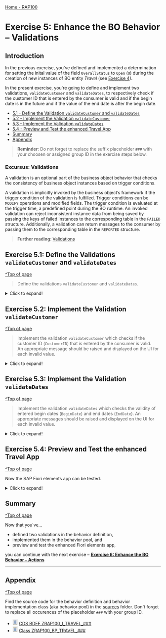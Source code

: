 [Home - RAP100](../../#exercises)

# Exercise 5: Enhance the BO Behavior – Validations 

## Introduction 

In the previous exercise, you've defined and implemented a determination for setting the inital value of the field `OverallStatus` to `Open` (`O`) during the creation of new instances of BO entity _Travel_ (see [Exercise 4](../ex4/readme.md)).

In the present exercise, you're going to define and implement two validations, `validateCustomer` and `validateDates`, to respectively check if the customer ID that is entered by the consumer is valid and if the begin date is in the future and if the value of the end date is after the begin date.

- [5.1 - Define the Validation `validateCustomer` and `validateDates`](#exercise-51-define-the-validations-validatecustomer-and-validatedates)
- [5.2 - Implement the Validation `validateCustomer`](#exercise-52-implement-the-validation-validatecustomer)
- [5.3 - Implement the Validation `validateDates`](#exercise-53-implement-the-validation-validatedates)
- [5.4 - Preview and Test the enhanced Travel App](#exercise-54-preview-and-test-the-enhanced-travel-app)
- [Summary](#summary)  
- [Appendix](#appendix)

> **Reminder**: Do not forget to replace the suffix placeholder **`###`** with your choosen or assigned group ID in the exercise steps below. 

### Excursus: Validations

A validation is an optional part of the business object behavior that checks the consistency of business object instances based on trigger conditions. 

A validation is implicitly invoked by the business object’s framework if the trigger condition of the validation is fulfilled. Trigger conditions can be `MODIFY` operations and modified fields. The trigger condition is evaluated at the trigger time, a predefined point during the BO runtime. An invoked validation can reject inconsistent instance data from being saved by passing the keys of failed instances to the corresponding table in the `FAILED` structure. Additionally, a validation can return messages to the consumer by passing them to the corresponding table in the `REPORTED` structure.

> **Further reading**: [Validations](https://help.sap.com/viewer/923180ddb98240829d935862025004d6/Cloud/en-US/171e26c36cca42699976887b4c8a83bf.html)

## Exercise 5.1: Define the Validations `validateCustomer` and `validateDates`
[^Top of page](#)

> Define the validations `validateCustomer` and `validateDates`.  

 <details>
  <summary>Click to expand!</summary>
  
1. Open your behavior definition ![behaviordefinition](images/adt_bdef.png) **`ZRAP100_I_TRAVEL_###`** to define the validations **`validateCustomer`** and **`validateDates`**.
     
   For that, add the following code snippet after the determination as shown on the screenshot below.
   
   ```ABAP
   validation validateCustomer on save { create; field CustomerID; }
   validation validateDates on save { create; field BeginDate, EndDate; }
   ```         

   In order to have draft instances being checked and determinations being executed before they become active, they have to be specified for the **`draft determine action prepare`** in the behavior definition.
  
   Replace the code line **`draft determine action Prepare;`** with the following code snippet as shown on the screenshot below

   ```ABAP
   draft determine action Prepare
   {
   validation validateCustomer;
   validation validateDates;    }
   ```    
     
   Your source code should look like this: 
   
   ![validation](images/v0.png)           
     
     
   **Short explanation**:    
   - Validations are always invoked during the save and specified with the keyword `validateCustomer on save`.    
   - `validateCustomer` is a validation with trigger operation `create` and trigger field `CustomerID`.    
   - `validateDates` is a validation with trigger operation `create` and trigger fields `BeginDate` and `EndDate`.            
    
2. Save ![save icon](images/adt_save.png) and activate ![activate icon](images/adt_activate.png) the changes.
      
3. Add the appropriate **`FOR VALIDATE ON SAVE`** methods to the local handler class of the behavior pool of the _Travel_ BO entity via quick fix.  
   
   For that, set the cursor on one of the validation names and press **Ctrl+1** to open the **Quick Assist** view and select the entry _**`Add all 2 missing methods of entity zrap100_i_travel_### ...`**_.
   
   As a result, the **`FOR VALIDATE ON SAVE`** methods **`validateCustomer`** and **`validateDates`** will be added to the local handler class `lcl_handler` of the behavior pool of the _Travel_ BO entity ![class icon](images/adt_class.png)`ZRAP100_BP_TRAVEL_###`.       
   
   ![Travel BO Behavior Pool](images/v2.png)  
      
</details>
  
## Exercise 5.2: Implement the Validation `validateCustomer` 
[^Top of page](#)

> Implement the validation `validateCustomer` which checks if the customer ID (`CustomerID`) that is entered by the consumer is valid.   
> An appropriate message should be raised and displayed on the UI for each invalid value.

 <details>
  <summary>Click to expand!</summary>

1. First, check the interface of the new methods in the declaration part of the local handler class `lcl_handler` of the behavior pool of the _Travel_ BO entity ![class icon](images/adt_class.png)**`ZRAP100_BP_TRAVEL_###`**. 

   For that, set the cursor on the method name, **`validateCustomer`**, press **F2** to open the **ABAP Element Info** view, and examine the full method interface. 
   
   ![Travel BO Behavior Pool](images/v3.png)  
   
   **Short explanation**:  
   - The addition **`FOR VALIDATE ON SAVE`** indicates that the method provides the implementation of a validation executed on save. Validations are always executed on save.   
   -  Method signature for the validation method:
     - `IMPORTING`parameter **`keys`** - an internal table containing the keys of the instances on which the validation should be performed.
     - Implicit `CHANGING` parameters (aka _implicit response parameters_):  
       - **`failed`**   - table with information for identifying the data set where an error occurred
       - **`reported`** - table with data for instance-specific messages
      
   You can go ahead and implement the validation method.

2. Now implement the method **`validateCustomer`** in the implementation part of the class.
   
    The logic consists of the following main steps:   
    1. Read the travel instance(s) of the transferred keys (**`keys`**) using the EML statement **`READ ENTITIES`**. Only the field `CustomerID` is read in the present scenario.
    2. Read all the transfered (distinct, non-initial) customer IDs and check if they exist.  
    3. Prepare/raise messages for all transferred _travel_ instances with initial and non-existing customer ID (**`CustomerID`**)  
       and set the changing parameter **`reported`**   

   Replace the current method implementation of **`validateCustomer`** with following code snippet and replace all occurrences of the placeholder **`###`** with your group ID. 
   
   You can use the **F1 Help** to get detailed information on the different ABAP and EML statements.  
   
      ```ABAP
      **********************************************************************
      * Validation: Check the validity of the entered customer data
      **********************************************************************
      METHOD validateCustomer.
        " Read relevant travel instance data
        READ ENTITIES OF ZRAP100_i_Travel_### IN LOCAL MODE
        ENTITY Travel
         FIELDS ( CustomerID )
         WITH CORRESPONDING #( keys )
        RESULT DATA(lt_travel).

        DATA lt_customer TYPE SORTED TABLE OF /dmo/customer WITH UNIQUE KEY customer_id.

        " Optimization of DB select: extract distinct non-initial customer IDs
        lt_customer = CORRESPONDING #( lt_travel DISCARDING DUPLICATES MAPPING customer_id = customerID EXCEPT * ).
        DELETE lt_customer WHERE customer_id IS INITIAL.
        IF lt_customer IS NOT INITIAL.

          " Check if customer ID exists
          SELECT FROM /dmo/customer FIELDS customer_id
            FOR ALL ENTRIES IN @lt_customer
            WHERE customer_id = @lt_customer-customer_id
            INTO TABLE @DATA(lt_customer_db).
        ENDIF.
        " Raise msg for non existing and initial customer id
        LOOP AT lt_travel INTO DATA(ls_travel).
          IF ls_travel-CustomerID IS INITIAL
             OR NOT line_exists( lt_customer_db[ customer_id = ls_travel-CustomerID ] ).

            APPEND VALUE #(  TravelID = ls_travel-TravelID ) TO failed-travel.
            APPEND VALUE #(  TravelID = ls_travel-TravelID
                             %msg = new_message( id        = '/DMO/CM_FLIGHT_LEGAC'
                                                 number    = '002'
                                                 v1        = ls_travel-CustomerID
                                                 severity  = if_abap_behv_message=>severity-error )
                             %element-CustomerID = if_abap_behv=>mk-on )
              TO reported-travel.
          ENDIF.
        ENDLOOP.
      ENDMETHOD.   
      ```   
  
3. Save ![save icon](images/adt_save.png) and activate ![activate icon](images/adt_activate.png) the changes.

</details>

## Exercise 5.3: Implement the Validation `validateDates` 
[^Top of page](#)

> Implement the validation `validateDates` which checks the validity of entered begin dates (`BeginDate`) and end dates (`EndDate`). 
> An appropriate messages should be raised and displayed on the UI for each invalid value.

 <details>
  <summary>Click to expand!</summary>

1. In your implementation class ![class](images/adt_class.png) **`ZRAP100_BP_TRAVEL_###`**, replace the current method implementation of **`validateDates`** with following code snippet and replace all occurrences of the placeholder **`###`** with your group ID.

   The main implementation steps are similar to the one of method **`validateCustomer`**. The only main difference is the validation logic. 
   
   This validation checks if the entered begin date (`BeginDate`) is in the future and if the value of the entered end date (`EndDate`) is after the begin date (`BeginDate`).       
   ```ABAP
   **********************************************************************
   * Validation: Check the validity of begin and end dates
   **********************************************************************
     METHOD validateDates.
       READ ENTITIES OF ZRAP100_i_Travel_### IN LOCAL MODE
         ENTITY travel
           FIELDS ( BeginDate EndDate )
           WITH CORRESPONDING #( keys )
         RESULT DATA(lt_travel_result).

       LOOP AT lt_travel_result INTO DATA(ls_travel_result).

         IF ls_travel_result-EndDate < ls_travel_result-BeginDate.  "if end_date is before begin_date

           APPEND VALUE #( %key        = ls_travel_result-%key
                           travelID    = ls_travel_result-TravelID ) TO failed-travel.

           APPEND VALUE #( %key = ls_travel_result-%key
                           %msg     = new_message( id       = /dmo/cx_flight_legacy=>end_date_before_begin_date-msgid
                                                   number   = /dmo/cx_flight_legacy=>end_date_before_begin_date-msgno
                                                   v1       = ls_travel_result-BeginDate
                                                   v2       = ls_travel_result-EndDate
                                                   v3       = ls_travel_result-TravelID
                                                   severity = if_abap_behv_message=>severity-error )
                           %element-BeginDate = if_abap_behv=>mk-on
                           %element-EndDate   = if_abap_behv=>mk-on ) TO reported-travel.

         ELSEIF ls_travel_result-BeginDate < cl_abap_context_info=>get_system_date( ).  "begin_date must be in the future

           APPEND VALUE #( %key       = ls_travel_result-%key
                           travelID   = ls_travel_result-TravelID ) TO failed-travel.

           APPEND VALUE #( %key = ls_travel_result-%key
                           %msg = new_message( id       = /dmo/cx_flight_legacy=>begin_date_before_system_date-msgid
                                               number   = /dmo/cx_flight_legacy=>begin_date_before_system_date-msgno
                                               severity = if_abap_behv_message=>severity-error )
                           %element-BeginDate = if_abap_behv=>mk-on
                           %element-EndDate   = if_abap_behv=>mk-on ) TO reported-travel.
         ENDIF.
       ENDLOOP.
     ENDMETHOD.
   ```  

2. Save ![save icon](images/adt_save.png) and activate ![activate icon](images/adt_activate.png) the changes.

</details>

## Exercise 5.4: Preview and Test the enhanced Travel App
[^Top of page](#)

Now the SAP Fiori elements app can be tested. 

 <details>
  <summary>Click to expand!</summary>

You can either refresh your application in the browser using **F5** if the browser is still open - or go to your service binding **`ZRAP100_UI_TRAVEL_O4_###`** and start the Fiori elements App preview for the **`Travel`** entity set.

1. Click **Create** to create a new entry.

2. Select an `Sunshine Travel (70001)` as Agency ID,  **12345** as Customer ID, Mar 16, 2022 as starting date and Mar 14, 2022 as end date and click **Create**.

     ![package](images/preview3.png)
     
3. You should get following message displayed.

    ![package](images/preview4.png)
    
</details>

## Summary 
[^Top of page](#)

Now that you've... 
- defined two validations in the behavior definition, 
- implemented them in the behavior pool, and
- preview and test the enhanced Fiori elements app,

you can continue with the next exercise – **[Exercise 6: Enhance the BO Behavior – Actions](../ex6/readme.md)**

---

## Appendix
[^Top of page](#)

Find the source code for the behavior definition and behavior implementation class (aka behavior pool) in the [sources](sources) folder. Don't forget to replace all occurences of the placeholder `###` with your group ID.

- ![document](images/doc.png) [CDS BDEF ZRAP100_I_TRAVEL_###](sources/EX5_BDEF_ZRAP100_I_TRAVEL.txt)
- ![document](images/doc.png) [Class ZRAP100_BP_TRAVEL_###](sources/EX5_CLASS_ZRAP100_BP_TRAVEL.txt)

